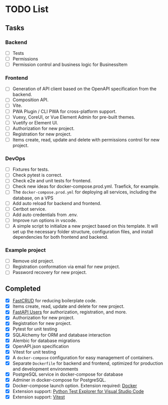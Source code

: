 # TODO List

## Tasks

### Backend
- [ ] Tests
- [ ] Permissions
- [ ] Permission control and business logic for BusinessItem

### Frontend
- [ ] Generation of API client based on the OpenAPI specification from the backend.
- [ ] Composition API.
- [ ] Vite.
- [ ] PWA Plugin / CLI PWA for cross-platform support.
- [ ] Vuexy, CoreUI, or Vue Element Admin for pre-built themes.
- [ ] Vuetify or Element UI.
- [ ] Authorization for new project.
- [ ] Registration for new project.
- [ ] Items create, read, update and delete with permissions control for new project.

### DevOps
- [ ] Fixtures for tests.
- [ ] Check pytest is correct.
- [ ] Check e2e and unit tests for frontend.
- [ ] Check new ideas for docker-compose.prod.yml. Traefick, for example.
- [ ] The `docker-compose.prod.yml` for deploying all services, including the database, on a VPS
- [ ] Add auto reload for backend and frontend.
- [ ] Certbot service.
- [ ] Add auto credentials from .env.
- [ ] Improve run options in vscode.
- [ ] A simple script to initialize a new project based on this template. It will set up the necessary folder structure, configuration files, and install dependencies for both frontend and backend.

### Example project
- [ ] Remove old project.
- [ ] Registration conformation via email for new project.
- [ ] Password recovery for new project.

## Completed
- [x] [FastCRUD](https://github.com/igorbenav/fastcrud) for reducing boilerplate code.
- [x] Items create, read, update and delete for new project.
- [x] [FastAPI Users](https://github.com/fastapi-users/fastapi-users) for authorization, registration, and more.
- [x] Authorization for new project.
- [x] Registration for new project.
- [x] Pytest for unit testing
- [x] SQLAlchemy for ORM and database interaction
- [x] Alembic for database migrations
- [x] OpenAPI.json specification
- [x] Vitest for unit testing
- [x] A `docker-compose` configuration for easy management of containers.
- [x] Separate `Dockerfile` for backend and frontend, optimized for production and development environments
- [x] PostgreSQL service in docker-compose for database
- [x] Adminer in docker-compose for PostgreSQL.
- [x] Docker-compose launch option. Extension required: [Docker](https://marketplace.visualstudio.com/items?itemName=ms-azuretools.vscode-docker)
- [x] Extension support: [Python Test Explorer for Visual Studio Code](https://marketplace.visualstudio.com/items?itemName=LittleFoxTeam.vscode-python-test-adapter)
- [x] Extension support: [Vitest](https://marketplace.visualstudio.com/items?itemName=vitest.explorer)

